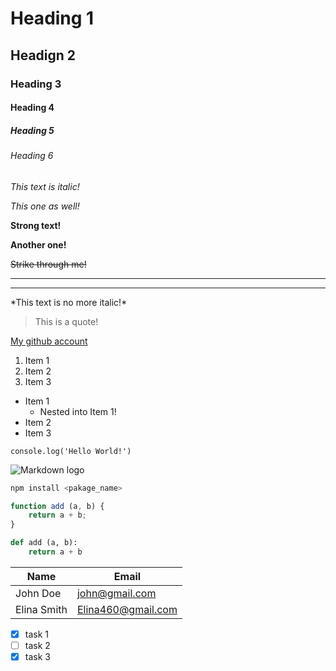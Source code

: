 <!-- HEADINGS -->

# Heading 1
## Headign 2
### Heading 3
#### Heading 4
##### Heading 5
###### Heading 6

<!-- ITALIC -->

*This text is italic!*

_This one as well!_

<!-- STRONG TEXT -->

**Strong text!**

__Another one!__

<!-- STRIKETHROUGH -->

~~Strike through me!~~

<!-- HORIZONTAL RULE -->

---
<!-- OR, -->
___

<!-- ESCAPING SPECIAL CHARACTERS -->

\*This text is no more italic!\*

<!-- BLOCKQUOTE -->

> This is a quote!

<!-- LINK -->

[My github account](https://github.com/Anindya-ctrl "github")

<!-- ORDERED LIST -->

1. Item 1
1. Item 2
1. Item 3

<!-- UNORDERED LIST -->

* Item 1
    * Nested into Item 1!
* Item 2
* Item 3

<!-- INLINE CODE BLOCK -->

`console.log('Hello World!')`

<!-- IMAGE -->

![Markdown logo](https://cdn.logo.com/hotlink-ok/logo-social-sq.png)




<!-- GITHUB MARKDOWNS -->



<!-- CODE BLOCK -->

```bash
npm install <pakage_name>
```

```javascript
function add (a, b) {
    return a + b;
}
```

```python
def add (a, b):
    return a + b
```

<!-- TABLE -->

| Name        | Email              |
| ----------- | ------------------ |
| John Doe    | john@gmail.com     |
| Elina Smith | Elina460@gmail.com |

<!-- TASK LIST -->

* [x] task 1
* [ ] task 2
* [x] task 3

